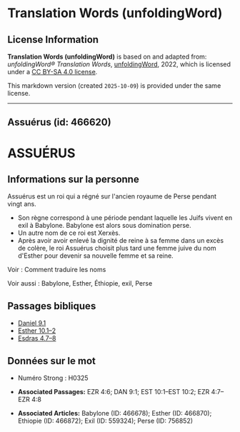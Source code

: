 # Translation Words (unfoldingWord)

## License Information

**Translation Words (unfoldingWord)** is based on and adapted from: _unfoldingWord® Translation Words_, [unfoldingWord](https://unfoldingword.org/utw), 2022, which is licensed under a [CC BY-SA 4.0 license](https://creativecommons.org/licenses/by-sa/4.0/legalcode.en).

This markdown version (created `2025-10-09`) is provided under the same license.



--------------------------------

## Assuérus (id: 466620)

ASSUÉRUS
========

Informations sur la personne
----------------------------

Assuérus est un roi qui a régné sur l'ancien royaume de Perse pendant vingt ans.

* Son règne correspond à une période pendant laquelle les Juifs vivent en exil à Babylone. Babylone est alors sous domination perse.
* Un autre nom de ce roi est Xerxès.
* Après avoir avoir enlevé la dignité de reine à sa femme dans un excès de colère, le roi Assuérus choisit plus tard une femme juive du nom d'Esther pour devenir sa nouvelle femme et sa reine.

Voir : Comment traduire les noms

Voir aussi : Babylone, Esther, Éthiopie, exil, Perse

Passages bibliques
------------------

* [Daniel 9\.1](https://ref.ly/Dan9:1)
* [Esther 10\.1–2](https://ref.ly/Esth10:1-Esth10:2)
* [Esdras 4\.7–8](https://ref.ly/Ezra4:7-Ezra4:8)

Données sur le mot
------------------

* Numéro Strong : H0325

* **Associated Passages:** EZR 4:6; DAN 9:1; EST 10:1–EST 10:2; EZR 4:7–EZR 4:8
* **Associated Articles:** Babylone (ID: 466678); Esther (ID: 466870); Ethiopie  (ID: 466872); Exil (ID: 559324); Perse (ID: 756852)

